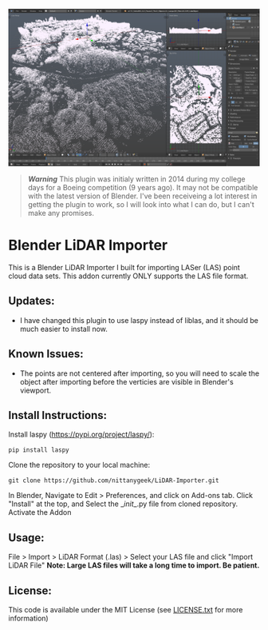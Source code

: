 ![Screenshot](screenshot.png)

>***Warning***
>This plugin was initialy written in 2014 during my college days for a Boeing competition (9 years ago).  It may not be compatible with the latest version of Blender.  I've been receiveing a lot interest in getting the plugin to work, so I will look into what I can do, but I can't make any promises.

Blender LiDAR Importer
==============
This is a Blender LiDAR Importer I built for importing LASer (LAS) point cloud data sets.  This addon currently ONLY supports the LAS file format.

## Updates:
- I have changed this plugin to use laspy instead of liblas, and it should be much easier to install now.

## Known Issues:
- The points are not centered after importing, so you will need to scale the object after importing before the verticies are visible in Blender's viewport.

## Install Instructions:
Install laspy (https://pypi.org/project/laspy/):
```
pip install laspy
```

Clone the repository to your local machine:
```
git clone https://github.com/nittanygeek/LiDAR-Importer.git
```
In Blender, Navigate to Edit > Preferences, and click on Add-ons tab.
Click "Install" at the top, and Select the \__init__.py file from cloned repository.
Activate the Addon

## Usage:
File > Import > LiDAR Format (.las) > Select your LAS file and click "Import LiDAR File"
**Note: Large LAS files will take a long time to import.  Be patient.**


## License:
This code is available under the MIT License (see [LICENSE.txt](LICENSE.txt) for more information)
